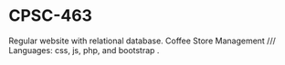 # CPSC-463
Regular website with relational database.
Coffee Store Management ///
Languages: css, js, php, and bootstrap .
